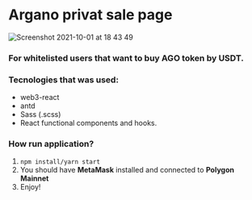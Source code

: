 # Argano privat sale page
![Screenshot 2021-10-01 at 18 43 49](https://user-images.githubusercontent.com/61984553/135649195-4c3eb588-af40-4f78-a3e4-83208800c378.png)
### For whitelisted users that want to buy AGO token by USDT.

### Tecnologies that was used:
- web3-react
- antd
- Sass (.scss)
- React functiоnal components and hooks.

### How run application?
1. `npm install/yarn start`
2. You should have **MetaMask** installed and connected to **Polygon Mainnet**
3. Enjoy!  

